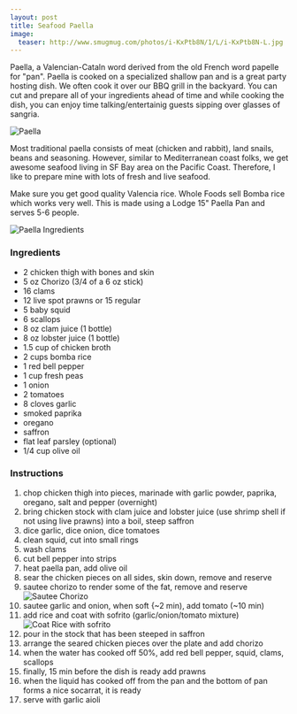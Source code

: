 ```yaml
---
layout: post
title: Seafood Paella
image:
  teaser: http://www.smugmug.com/photos/i-KxPtb8N/1/L/i-KxPtb8N-L.jpg
---
```


Paella, a Valencian-Cataln word derived from the old French word papelle for "pan". Paella is cooked on a specialized shallow pan and is a great party hosting dish. We often cook it over our BBQ grill in the backyard. You can cut and prepare all of your ingredients ahead of time and while cooking the dish, you can enjoy time talking/entertainig guests sipping over glasses of sangria. 


![Paella][1]

Most traditional paella consists of meat (chicken and rabbit), land snails, beans and seasoning. However, similar to Mediterranean coast folks, we get awesome seafood living in SF Bay area on the Pacific Coast. Therefore, I like to prepare mine with lots of fresh and live seafood.

Make sure you get good quality Valencia rice. Whole Foods sell Bomba rice which works very well.
This is made using a Lodge 15" Paella Pan and serves 5-6 people.

![Paella Ingredients][2]

### Ingredients
- 2 chicken thigh with bones and skin
- 5 oz Chorizo (3/4 of a 6 oz stick)
- 16 clams
- 12 live spot prawns or 15 regular
- 5 baby squid
- 6 scallops
- 8 oz clam juice (1 bottle)
- 8 oz lobster juice (1 bottle)
- 1.5 cup of chicken broth
- 2 cups bomba rice
- 1 red bell pepper
- 1 cup fresh peas
- 1 onion
- 2 tomatoes
- 8 cloves garlic
- smoked paprika
- oregano
- saffron
- flat leaf parsley (optional)
- 1/4 cup olive oil

### Instructions
1. chop chicken thigh into pieces, marinade with garlic powder, paprika, oregano, salt and pepper (overnight)
1. bring chicken stock with clam juice and lobster juice (use shrimp shell if not using live prawns) into a boil, steep saffron
1. dice garlic, dice onion, dice tomatoes
1. clean squid, cut into small rings
1. wash clams
1. cut bell pepper into strips
1. heat paella pan, add olive oil
1. sear the chicken pieces on all sides, skin down, remove and reserve
1. sautee chorizo to render some of the fat, remove and reserve
![Sautee Chorizo][3]
1. sautee garlic and onion, when soft {~2 min), add tomato (~10 min)
1. add rice and coat with sofrito (garlic/onion/tomato mixture)
![Coat Rice with sofrito][4]
1. pour in the stock that has been steeped in saffron
1. arrange the seared chicken pieces over the plate and add chorizo
1. when the water has cooked off 50%, add red bell pepper, squid, clams, scallops
1. finally, 15 min before the dish is ready add prawns
1. when the liquid has cooked off from the pan and the bottom of pan forms a nice socarrat, it is ready
1. serve with garlic aioli


[1]: http://www.smugmug.com/photos/i-rCBNHRh/1/L/i-rCBNHRh-L.jpg
[2]: http://www.smugmug.com/photos/i-G7j6Nv4/0/M/i-G7j6Nv4-M.jpg
[3]: http://www.smugmug.com/photos/i-jfR6wcT/0/M/i-jfR6wcT-M.jpg
[4]: http://www.smugmug.com/photos/i-vXXdbnT/1/M/i-vXXdbnT-M.jpg
